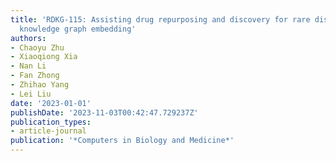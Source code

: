 ```yaml
---
title: 'RDKG-115: Assisting drug repurposing and discovery for rare diseases by trimodal
  knowledge graph embedding'
authors:
- Chaoyu Zhu
- Xiaoqiong Xia
- Nan Li
- Fan Zhong
- Zhihao Yang
- Lei Liu
date: '2023-01-01'
publishDate: '2023-11-03T00:42:47.729237Z'
publication_types:
- article-journal
publication: '*Computers in Biology and Medicine*'
---
```

